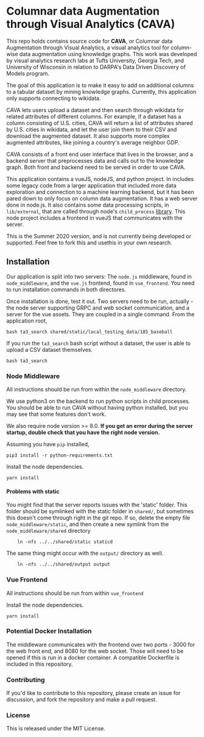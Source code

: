 # Columnar data Augmentation through Visual Analytics (CAVA)

This repo holds contains source code for **CAVA**, or Columnar data Augmentation through Visual Analytics, a visual analytics tool for column-wise data augmentation using knowledge graphs.  This work was developed by visual analytics research labs at Tufts University, Georgia Tech, and University of Wisconsin in relation to DARPA's Data Driven Discovery of Models program.

The goal of this application is to make it easy to add on additional columns to a tabular dataset by mining knowledge graphs.  Currently, this application only supports connecting to wikidata.

CAVA lets users upload a dataset and then search through wikidata for related attributes of different columns.  For example, if a dataset has a column consisting of U.S. cities, CAVA will return a list of attributes shared by U.S. cities in wikidata, and let the user join them to their CSV and download the augmented dataset.  It also supports more complex augmented attributes, like joining a country's average neighbor GDP.

CAVA consists of a front end user interface that lives in the browser, and a backend server that preprocesses data and calls out to the knowledge graph.  Both front and backend need to be served in order to use CAVA.

This application contains a vueJS, nodeJS, and python project.  In includes some legacy code from a larger application that included more data exploration and connection to a machine learning backend, but it has been pared down to only focus on column data augmentation.  It has a web server done in node.js.  It also contains some data processing scripts, in `lib/external`, that are called through node's `child_process` [library](https://nodejs.org/api/child_process.html).  This node project includes a frontend in vueJS that communicates with the server.

This is the Summer 2020 version, and is not currently being developed or supported.  Feel free to fork this and usethis in your own research.  

## Installation

Our application is split into two servers: The `node.js` middleware, found in `node_middleware`, and the `vue.js` frontend, found in `vue_frontend`.  You need to run installation commands in both directores.

Once installation is done, test it out.  Two servers need to be run, actually - the node server supporting GRPC and web socket communication, and a server for the vue assets.  They are coupled in a single command.  From the application root,

	bash ta3_search shared/static/local_testing_data/185_baseball

If you run the `ta3_search` bash script without a dataset, the user is able to upload a CSV dataset themselves.

    bash ta3_search

### Node Middleware

All instructions should be run from within the `node_middleware` directory.

We use python3 on the backend to run python scripts in child processes.  You should be able to run CAVA without having python installed, but you may see that some features don't work.

We also require node version >= 8.0.  __If you get an error during the server startup, double check that you have the right node version.__

Assuming you have `pip` installed,

    pip3 install -r python-requirements.txt

Install the node dependencies.

    yarn install

#### Problems with static

You might find that the server reports issues with the 'static' folder.  This folder should be symlinked with the static folder in `shared/`, but sometimes this doesn't come through right in the git repo.  If so, delete the empty file `node_middleware/static`, and then create a new symlink from the `node_middleware/shared` directory

        ln -nfs ../../shared/static staticd

The same thing might occur with the `output/` directory as well.

        ln -nfs ../../shared/output output

### Vue Frontend

All instructions should be run from within `vue_frontend`

Install the node dependencies.

    yarn install

### Potential Docker Installation

The middleware communicates with the frontend over two ports - 3000 for the web front end, and 8080 for the web socket.  Those will need to be opened if this is run in a docker container.  A compatible Dockerfile is included in this repository.

### Contributing

If you'd like to contribute to this repository, please create an issue for discussion, and fork the repository and make a pull request.

### License

This is released under the MIT License.